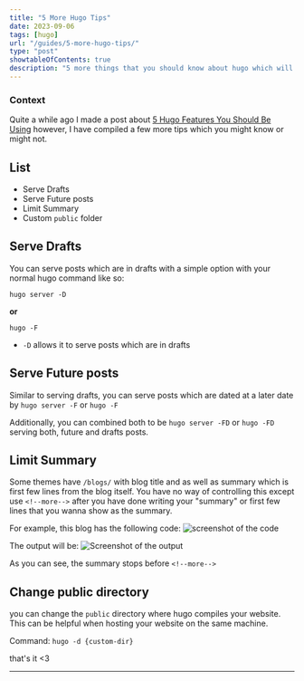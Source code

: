```yaml
---
title: "5 More Hugo Tips"
date: 2023-09-06
tags: [hugo]
url: "/guides/5-more-hugo-tips/"
type: "post"
showtableOfContents: true
description: "5 more things that you should know about hugo which will make you much more efficient when working with the best static site generator"
---
```


### Context 
Quite a while ago I made a post about [5 Hugo Features You Should Be Using](/guides/hugo-tips) however, I have compiled a few more tips which you might know or might not. 

## List
- Serve Drafts 
- Serve Future posts
- Limit Summary 
- Custom `public` folder 

## Serve Drafts
You can serve posts which are in drafts with a simple option with your normal hugo command like so: 
```
hugo server -D
```
**or** 
```
hugo -F 
```

- `-D` allows it to serve posts which are in drafts 

## Serve Future posts 
Similar to serving drafts, you can serve posts which are dated at a later date by `hugo server -F` or `hugo -F` 

Additionally, you can combined both to be `hugo server -FD` or `hugo -FD` serving both, future and drafts posts.

## Limit Summary 
Some themes have `/blogs/` with blog title and as well as summary which is first few lines from the blog itself. You have no way of controlling this except use `<!--more-->` after you have done writing your "summary" or first few lines that you wanna show as the summary.

For example, this blog has the following code: 
![screenshot of the code](/img/guides/2023/5-more-hugo-tips/summary-limiter-code.png)


The output will be: 
![Screenshot of the output](/img/guides/2023/5-more-hugo-tips/summary-limiter.png)

As you can see, the summary stops before `<!--more-->`

## Change public directory
you can change the `public` directory where hugo compiles your website. This can be helpful when hosting your website on the same machine. 

Command: `hugo -d {custom-dir}`

that's it <3

----

  
